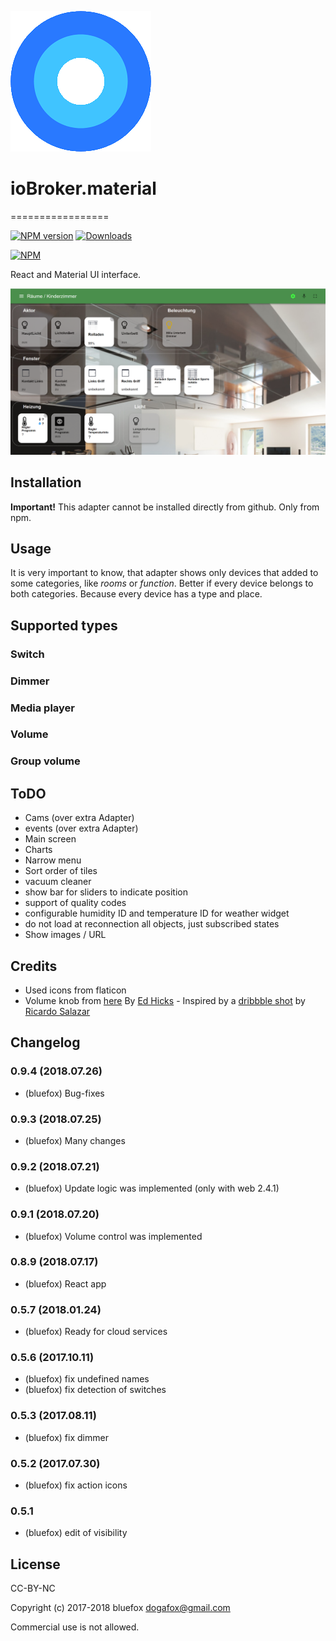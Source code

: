 ![Logo](admin/material.png)
# ioBroker.material
=================

[![NPM version](http://img.shields.io/npm/v/iobroker.material.svg)](https://www.npmjs.com/package/iobroker.material)
[![Downloads](https://img.shields.io/npm/dm/iobroker.material.svg)](https://www.npmjs.com/package/iobroker.material)

[![NPM](https://nodei.co/npm/iobroker.material.png?downloads=true)](https://nodei.co/npm/iobroker.material/)

React and Material UI interface.

![Screenshot](img/screenshot1.png)

## Installation
**Important!**
This adapter cannot be installed directly from github. Only from npm.

## Usage
It is very important to know, that adapter shows only devices that added to some categories, like *rooms* or *function*.
Better if every device belongs to both categories. Because every device has a type and place.


## Supported types
### Switch
### Dimmer
### Media player
### Volume
### Group volume

## ToDO
* Cams (over extra Adapter)
* events (over extra Adapter)
* Main screen
* Charts
* Narrow menu
* Sort order of tiles
* vacuum cleaner
* show bar for sliders to indicate position
* support of quality codes
* configurable humidity ID and temperature ID for weather widget
* do not load at reconnection all objects, just subscribed states
* Show images / URL

## Credits
- Used icons from flaticon
- Volume knob from [here](https://codepen.io/blucube/pen/cudAz) By [Ed Hicks](https://twitter.com/blucube) - Inspired by a [dribbble shot](https://dribbble.com/shots/753124-Volume-Knob)  by [Ricardo Salazar](https://twitter.com/rickss)

## Changelog
### 0.9.4 (2018.07.26)
* (bluefox) Bug-fixes

### 0.9.3 (2018.07.25)
* (bluefox) Many changes

### 0.9.2 (2018.07.21)
* (bluefox) Update logic was implemented (only with web 2.4.1)

### 0.9.1 (2018.07.20)
* (bluefox) Volume control was implemented

### 0.8.9 (2018.07.17)
* (bluefox) React app

### 0.5.7 (2018.01.24)
* (bluefox) Ready for cloud services

### 0.5.6 (2017.10.11)
* (bluefox) fix undefined names
* (bluefox) fix detection of switches

### 0.5.3 (2017.08.11)
* (bluefox) fix dimmer

### 0.5.2 (2017.07.30)
* (bluefox) fix action icons

### 0.5.1
* (bluefox) edit of visibility

## License
CC-BY-NC

Copyright (c) 2017-2018 bluefox <dogafox@gmail.com>

Commercial use is not allowed.

